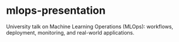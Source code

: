 # mlops-presentation
University talk on Machine Learning Operations (MLOps): workflows, deployment, monitoring, and real-world applications.
